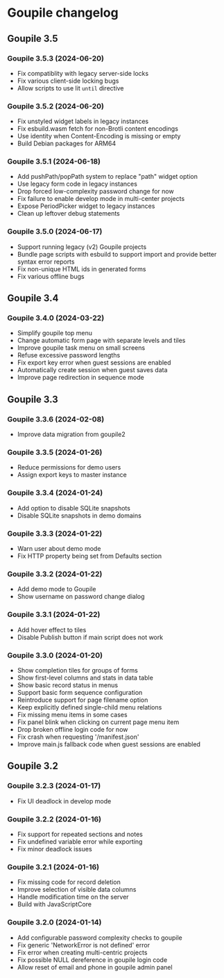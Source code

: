 # Goupile changelog

## Goupile 3.5

### Goupile 3.5.3 (2024-06-20)

- Fix compatiblity with legacy server-side locks
- Fix various client-side locking bugs
- Allow scripts to use lit `until` directive

### Goupile 3.5.2 (2024-06-20)

- Fix unstyled widget labels in legacy instances
- Fix esbuild.wasm fetch for non-Brotli content encodings
- Use identity when Content-Encoding is missing or empty
- Build Debian packages for ARM64

### Goupile 3.5.1 (2024-06-18)

- Add pushPath/popPath system to replace "path" widget option
- Use legacy form code in legacy instances
- Drop forced low-complexity password change for now
- Fix failure to enable develop mode in multi-center projects
- Expose PeriodPicker widget to legacy instances
- Clean up leftover debug statements

### Goupile 3.5.0 (2024-06-17)

- Support running legacy (v2) Goupile projects
- Bundle page scripts with esbuild to support import and provide better syntax error reports
- Fix non-unique HTML ids in generated forms
- Fix various offline bugs

## Goupile 3.4

### Goupile 3.4.0 (2024-03-22)

- Simplify goupile top menu
- Change automatic form page with separate levels and tiles
- Improve goupile task menu on small screens
- Refuse excessive password lengths
- Fix export key error when guest sessions are enabled
- Automatically create session when guest saves data
- Improve page redirection in sequence mode

## Goupile 3.3

### Goupile 3.3.6 (2024-02-08)

- Improve data migration from goupile2

### Goupile 3.3.5 (2024-01-26)

- Reduce permissions for demo users
- Assign export keys to master instance

### Goupile 3.3.4 (2024-01-24)

- Add option to disable SQLite snapshots
- Disable SQLite snapshots in demo domains

### Goupile 3.3.3 (2024-01-22)

- Warn user about demo mode
- Fix HTTP property being set from Defaults section

### Goupile 3.3.2 (2024-01-22)

- Add demo mode to Goupile
- Show username on password change dialog

### Goupile 3.3.1 (2024-01-22)

- Add hover effect to tiles
- Disable Publish button if main script does not work

### Goupile 3.3.0 (2024-01-20)

- Show completion tiles for groups of forms
- Show first-level columns and stats in data table
- Show basic record status in menus
- Support basic form sequence configuration
- Reintroduce support for page filename option
- Keep explicitly defined single-child menu relations
- Fix missing menu items in some cases
- Fix panel blink when clicking on current page menu item
- Drop broken offline login code for now
- Fix crash when requesting '/manifest.json'
- Improve main.js fallback code when guest sessions are enabled

## Goupile 3.2

### Goupile 3.2.3 (2024-01-17)

- Fix UI deadlock in develop mode

### Goupile 3.2.2 (2024-01-16)

- Fix support for repeated sections and notes
- Fix undefined variable error while exporting
- Fix minor deadlock issues

### Goupile 3.2.1 (2024-01-16)

- Fix missing code for record deletion
- Improve selection of visible data columns
- Handle modification time on the server
- Build with JavaScriptCore

### Goupile 3.2.0 (2024-01-14)

- Add configurable password complexity checks to goupile
- Fix generic 'NetworkError is not defined' error
- Fix error when creating multi-centric projects
- Fix possible NULL dereference in goupile login code
- Allow reset of email and phone in goupile admin panel
